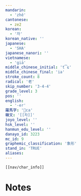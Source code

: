 ```yaml
---
mandarin:
  - 'zhě'
cantonese:
  - ze2
korean:
  - '자'
korean_native: ''
japanese:
  - 'SHA'
japanese_nanori: ''
vietnamese:
  - 'giả'
middle_chinese_initial: 't͡ɕ'
middle_chinese_final: 'ia'
stroke_count: 8
radical: '老'
skip_number: '3-4-4'
grade_level: 3
pos: ''
english:
  - '-er'
羅馬字: 'ca'
韓文: '[[차]]'
joyo_level: ''
hsk_level: ''
hanmun_edu_level: ''
danayo_id: 3223
mc_id: 9
graphemic_classification: '象形'
stand_in: 'TRUE'
aliases:
---
```

```meta-bind-embed
[[nav/char_info]]
```

# Notes
